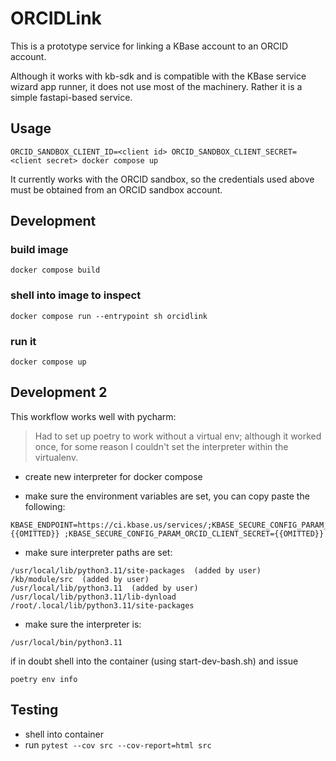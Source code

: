 # ORCIDLink

This is a prototype service for linking a KBase account to an ORCID account. 

Although it works with kb-sdk and is compatible with the KBase service wizard app runner, it does not use most of the machinery. Rather it is a simple fastapi-based service.



## Usage

```shell
ORCID_SANDBOX_CLIENT_ID=<client id> ORCID_SANDBOX_CLIENT_SECRET=<client secret> docker compose up
```

It currently works with the ORCID sandbox, so the credentials used above must be obtained from an ORCID sandbox account.

## Development

### build image
```shell
docker compose build
```

### shell into image to inspect
```shell
docker compose run --entrypoint sh orcidlink
```  

### run it
```shell
docker compose up
```

## Development 2

This workflow works well with pycharm:

> Had to set up poetry to work without a virtual env; although it worked once, 
> for some reason I couldn't set the interpreter within the virtualenv.

- create new interpreter for docker compose

- make sure the environment variables are set, you can copy paste the following:
```text
KBASE_ENDPOINT=https://ci.kbase.us/services/;KBASE_SECURE_CONFIG_PARAM_IS_DYNAMIC_SERVICE=yes;KBASE_SECURE_CONFIG_PARAM_ORCID_CLIENT_ID={{OMITTED}} ;KBASE_SECURE_CONFIG_PARAM_ORCID_CLIENT_SECRET={{OMITTED}}
```

- make sure interpreter paths are set:
```text
/usr/local/lib/python3.11/site-packages  (added by user)
/kb/module/src  (added by user)
/usr/local/lib/python3.11  (added by user)
/usr/local/lib/python3.11/lib-dynload
/root/.local/lib/python3.11/site-packages
```

- make sure the interpreter is:

```text
/usr/local/bin/python3.11
```

if in doubt shell into the container (using start-dev-bash.sh) and issue

```shell
poetry env info
```



## Testing

- shell into container
- run `pytest --cov src --cov-report=html src`
